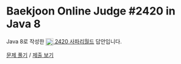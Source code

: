 # Baekjoon Online Judge #2420 in Java 8
Java 8로 작성한 [<img src="https://static.solved.ac/tier_small/1.svg" height="20" align="center">
2420 사파리월드](https://www.acmicpc.net/problem/2420) 답안입니다.

[문제 풀기](https://www.acmicpc.net/problem/2420) /
[제출 보기](https://www.acmicpc.net/source/87096858)
